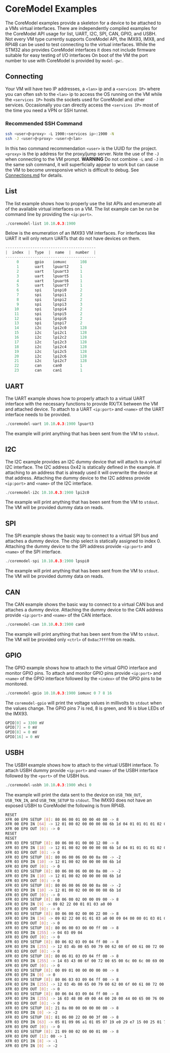 # CoreModel Examples

The CoreModel examples provide a skeleton for a device to be attached to a VMs virtual interfaces. There are independently compiled examples for the CoreModel API usage for list, UART, I2C, SPI, CAN, GPIO, and USBH. Not every VM type currently supports CoreModel API, the IMX93, IMX8, and RPI4B can be used to test connecting to the virtual interfaces. While the STM32 also provides CoreModel interfaces it does not include firmware suitable for easy testing of I/O interfaces
On boot of the VM the port number to use with CoreModel is provided by `model-gw:`.

## Connecting

Your VM will have two IP addresses, a `<lan>` ip and a `<services IP>` where you can often ssh to the `<lan>` ip to access the OS running on the VM while the `<services IP>` hosts the sockets used for CoreModel and other services. Occasionally you can directly access the `<services IP>` most of the time you need a VPN or SSH tunnel.

### Recommended SSH Command

```bash
ssh <user>@<proxy> -L 1900:<services ip>:1900 -N
ssh -J <user>@<proxy> <user>@<lan>
```

In this two command recommendation `<user>` is the UUID for the project. `<proxy>` is the ip address for the proxy/jump server. Note the use of the `-J` when connecting to the VM prompt. **WARNING** Do not combine `-L` and `-J` in the same ssh command, it will superficially appear to work but can cause the VM to become unresponsive which is difficult to debug. See [Connections.md](Connections.md) for details.

## List

The list example shows how to properly use the list APIs and enumerate all of the available virtual interfaces on a VM. The list example can be run be command line by providing the `<ip:port>`.

```c
./coremodel-list 10.10.0.3:1900
```

Below is the enumeration of an IMX93 VM interfaces. For interfaces like UART it will only return UARTs that do not have devices on them.

```c
----------------------------------------
|  index  |  Type  |  name  |  number  |
----------------------------------------
     0       gpio    iomuxc      108
     1       uart    lpuart2     1
     2       uart    lpuart3     1
     3       uart    lpuart5     1
     4       uart    lpuart6     1
     5       uart    lpuart7     1
     6       spi     lpspi0      2
     7       spi     lpspi1      2
     8       spi     lpspi2      2
     9       spi     lpspi3      3
    10       spi     lpspi4      2
    11       spi     lpspi5      2
    12       spi     lpspi6      2
    13       spi     lpspi7      2
    14       i2c     lpi2c0      128
    15       i2c     lpi2c1      128
    16       i2c     lpi2c2      128
    17       i2c     lpi2c3      128
    18       i2c     lpi2c4      128
    19       i2c     lpi2c5      128
    20       i2c     lpi2c6      128
    21       i2c     lpi2c7      128
    22       can     can0        1
    23       can     can1        1

```

## UART

The UART example shows how to properly attach to a virtual UART interface with the necessary functions to provide RX/TX between the VM and attached device. To attach to a UART `<ip:port>` and `<name>` of the UART interface needs to be provided.

```c
./coremodel-uart 10.10.0.3:1900 lpuart3
```

The example will print anything that has been sent from the VM to `stdout`.

## I2C

The I2C example provides an I2C dummy device that will attach to a virtual I2C interface. The I2C address 0x42 is statically defined in the example. If attaching to an address that is already used it will overwrite the device at that address. Attaching the dummy device to the I2C address provide `<ip:port>` and `<name>` of the I2C interface.

```c
./coremodel-i2c 10.10.0.3:1900 lpi2c0
```

The example will print anything that has been sent from the VM to `stdout`. The VM will be provided dummy data on reads.

## SPI

The SPI example shows the basic way to connect to a virtual SPI bus and attaches a dummy device. The chip select is statically assigned to index 0. Attaching the dummy device to the SPI address provide `<ip:port>` and `<name>` of the SPI interface.

```c
./coremodel-spi 10.10.0.3:1900 lpspi0
```

The example will print anything that has been sent from the VM to `stdout`. The VM will be provided dummy data on reads.

## CAN

The CAN example shows the basic way to connect to a virtual CAN bus and attaches a dummy device. Attaching the dummy device to the CAN address provide `<ip:port>` and `<name>` of the CAN interface.

```c
./coremodel-can 10.10.0.3:1900 can0
```

The example will print anything that has been sent from the VM to `stdout`. The VM will be provided only `<ctrl>` of `0x8ac7ffff00` on reads.

## GPIO

The GPIO example shows how to attach to the virtual GPIO interface and monitor GPIO pins. To attach and monitor GPIO pins provide `<ip:port>` and `<name>` of the GPIO interface followed by the `<index>` of the GPIO pins to be monitored.

```c
./coremodel-gpio 10.10.0.3:1900 iomuxc 0 7 8 16
```

The `coremodel-gpio` will print the voltage values in millivolts to `stdout` when the values change. The GPIO pins 7 is red, 8 is green, and 16 is blue LEDs of the IMX93.

```c
GPIO[0] = 3300 mV
GPIO[7] = 0 mV
GPIO[8] = 0 mV
GPIO[16] = 0 mV
```

## USBH

The USBH example shows how to attach to the virtual USBH interface. To attach USBH dummy provide `<ip:port>` and `<name>` of the USBH interface followed by the `<port>` of the USBH bus.

```c
./coremodel-usbh 10.10.0.3:1900 xhci 0
```

The example will print the data sent to the device on `USB_TKN_OUT`, `USB_TKN_IN`, and `USB_TKN_SETUP` to `stdout`. The IMX93 does not have an exposed USBH to CoreModel the following is from RPI4B.

```bash
RESET
XFR 00 EP0 SETUP [8]: 80 06 00 01 00 00 40 00 -> 8
XFR 00 EP0 IN [64] -> 12 01 00 02 00 00 00 08 6b 1d 04 01 01 01 01 02 00 01
XFR 00 EP0 OUT [0]: -> 0
RESET
RESET
XFR 03 EP0 SETUP [8]: 80 06 00 01 00 00 12 00 -> 8
XFR 03 EP0 IN [18] -> 12 01 00 02 00 00 00 08 6b 1d 04 01 01 01 01 02 00 01
XFR 03 EP0 OUT [0]: -> 0
XFR 03 EP0 SETUP [8]: 80 06 00 06 00 00 0a 00 -> -2
XFR 03 EP0 IN [10] -> 12 01 00 02 00 00 00 08 6b 1d
XFR 03 EP0 OUT [0]: -> 0
XFR 03 EP0 SETUP [8]: 80 06 00 06 00 00 0a 00 -> -2
XFR 03 EP0 IN [10] -> 12 01 00 02 00 00 00 08 6b 1d
XFR 03 EP0 OUT [0]: -> 0
XFR 03 EP0 SETUP [8]: 80 06 00 06 00 00 0a 00 -> -2
XFR 03 EP0 IN [10] -> 12 01 00 02 00 00 00 08 6b 1d
XFR 03 EP0 OUT [0]: -> 0
XFR 03 EP0 SETUP [8]: 80 06 00 02 00 00 09 00 -> 8
XFR 03 EP0 IN [9] -> 09 02 22 00 01 01 03 a0 00
XFR 03 EP0 OUT [0]: -> 0
XFR 03 EP0 SETUP [8]: 80 06 00 02 00 00 22 00 -> 8
XFR 03 EP0 IN [34] -> 09 02 22 00 01 01 03 a0 00 09 04 00 00 01 03 01 01 04 09 21 11 01 21 01 22 3f 00 07 05 81 03 08 00 02
XFR 03 EP0 OUT [0]: -> 0
XFR 03 EP0 SETUP [8]: 80 06 00 03 00 00 ff 00 -> 8
XFR 03 EP0 IN [255] -> 04 03 09 04
XFR 03 EP0 OUT [0]: -> 0
XFR 03 EP0 SETUP [8]: 80 06 02 03 09 04 ff 00 -> 8
XFR 03 EP0 IN [255] -> 12 03 4b 00 65 00 79 00 62 00 6f 00 61 00 72 00 64 00
XFR 03 EP0 OUT [0]: -> 0
XFR 03 EP0 SETUP [8]: 80 06 01 03 09 04 ff 00 -> 8
XFR 03 EP0 IN [255] -> 14 03 43 00 6f 00 72 00 65 00 6c 00 6c 00 69 00 75 00 6d 00
XFR 03 EP0 OUT [0]: -> 0
XFR 03 EP0 SETUP [8]: 00 09 01 00 00 00 00 00 -> 8
XFR 03 EP0 IN [0] -> 0
XFR 03 EP0 SETUP [8]: 80 06 03 03 09 04 ff 00 -> 8
XFR 03 EP0 IN [255] -> 12 03 4b 00 65 00 79 00 62 00 6f 00 61 00 72 00 64 00
XFR 03 EP0 OUT [0]: -> 0
XFR 03 EP0 SETUP [8]: 80 06 04 03 09 04 ff 00 -> 8
XFR 03 EP0 IN [255] -> 16 03 48 00 49 00 44 00 20 00 44 00 65 00 76 00 69 00 63 00 65 00
XFR 03 EP0 OUT [0]: -> 0
XFR 03 EP0 SETUP [8]: 21 0a 00 00 00 00 00 00 -> 8
XFR 03 EP0 IN [0] -> -2
XFR 03 EP0 SETUP [8]: 81 06 00 22 00 00 3f 00 -> 8
XFR 03 EP0 IN [63] -> 05 01 09 06 a1 01 05 07 19 e0 29 e7 15 00 25 01 75 01 95 08 81 02 95 01 75 08 81 01 95 05 75 01 05 08 19 01 29 05 91 02 95 01 75 03 91 01 95 06 75 08 15 00 25 65 05 07 19 00 29 65 81 00 c0
XFR 03 EP0 OUT [0]: -> 0
XFR 03 EP0 SETUP [8]: 21 09 00 02 00 00 01 00 -> 8
XFR 03 EP0 OUT [1]: 00 -> 1
XFR 03 EP1 IN [8] -> -1
XFR 03 EP0 IN [0] -> -2
```
